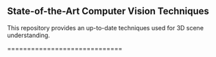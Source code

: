
## State-of-the-Art Computer Vision Techniques
This repository provides an up-to-date techniques used for 3D scene understanding. 
 
=============================
 






 




  




